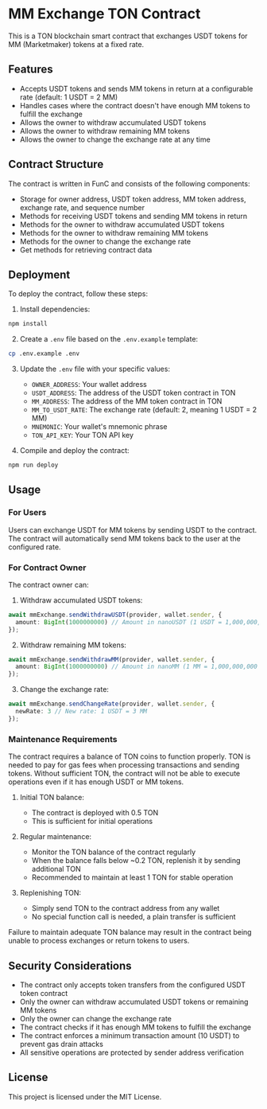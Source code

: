 # MM Exchange TON Contract

This is a TON blockchain smart contract that exchanges USDT tokens for MM (Marketmaker) tokens at a fixed rate.

## Features

- Accepts USDT tokens and sends MM tokens in return at a configurable rate (default: 1 USDT = 2 MM)
- Handles cases where the contract doesn't have enough MM tokens to fulfill the exchange
- Allows the owner to withdraw accumulated USDT tokens
- Allows the owner to withdraw remaining MM tokens
- Allows the owner to change the exchange rate at any time

## Contract Structure

The contract is written in FunC and consists of the following components:

- Storage for owner address, USDT token address, MM token address, exchange rate, and sequence number
- Methods for receiving USDT tokens and sending MM tokens in return
- Methods for the owner to withdraw accumulated USDT tokens
- Methods for the owner to withdraw remaining MM tokens
- Methods for the owner to change the exchange rate
- Get methods for retrieving contract data

## Deployment

To deploy the contract, follow these steps:

1. Install dependencies:
```bash
npm install
```

2. Create a `.env` file based on the `.env.example` template:
```bash
cp .env.example .env
```

3. Update the `.env` file with your specific values:
   - `OWNER_ADDRESS`: Your wallet address
   - `USDT_ADDRESS`: The address of the USDT token contract in TON
   - `MM_ADDRESS`: The address of the MM token contract in TON
   - `MM_TO_USDT_RATE`: The exchange rate (default: 2, meaning 1 USDT = 2 MM)
   - `MNEMONIC`: Your wallet's mnemonic phrase
   - `TON_API_KEY`: Your TON API key

4. Compile and deploy the contract:
```bash
npm run deploy
```

## Usage

### For Users

Users can exchange USDT for MM tokens by sending USDT to the contract. The contract will automatically send MM tokens back to the user at the configured rate.

### For Contract Owner

The contract owner can:

1. Withdraw accumulated USDT tokens:
```typescript
await mmExchange.sendWithdrawUSDT(provider, wallet.sender, {
  amount: BigInt(1000000000) // Amount in nanoUSDT (1 USDT = 1,000,000,000 nanoUSDT)
});
```

2. Withdraw remaining MM tokens:
```typescript
await mmExchange.sendWithdrawMM(provider, wallet.sender, {
  amount: BigInt(1000000000) // Amount in nanoMM (1 MM = 1,000,000,000 nanoMM)
});
```

3. Change the exchange rate:
```typescript
await mmExchange.sendChangeRate(provider, wallet.sender, {
  newRate: 3 // New rate: 1 USDT = 3 MM
});
```

### Maintenance Requirements

The contract requires a balance of TON coins to function properly. TON is needed to pay for gas fees when processing transactions and sending tokens. Without sufficient TON, the contract will not be able to execute operations even if it has enough USDT or MM tokens.

1. Initial TON balance:
   - The contract is deployed with 0.5 TON
   - This is sufficient for initial operations

2. Regular maintenance:
   - Monitor the TON balance of the contract regularly
   - When the balance falls below ~0.2 TON, replenish it by sending additional TON
   - Recommended to maintain at least 1 TON for stable operation

3. Replenishing TON:
   - Simply send TON to the contract address from any wallet
   - No special function call is needed, a plain transfer is sufficient

Failure to maintain adequate TON balance may result in the contract being unable to process exchanges or return tokens to users.

## Security Considerations

- The contract only accepts token transfers from the configured USDT token contract
- Only the owner can withdraw accumulated USDT tokens or remaining MM tokens
- Only the owner can change the exchange rate
- The contract checks if it has enough MM tokens to fulfill the exchange
- The contract enforces a minimum transaction amount (10 USDT) to prevent gas drain attacks
- All sensitive operations are protected by sender address verification

## License

This project is licensed under the MIT License.
